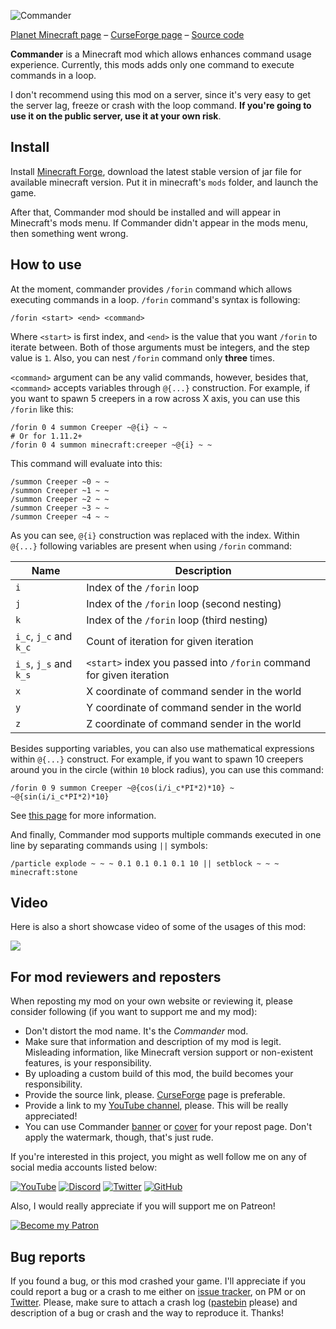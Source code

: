 ![Commander](https://i.imgur.com/IFxwMOd.png)

[Planet Minecraft page](http://www.planetminecraft.com/mod/blockbuster-machinima-mod/) – [CurseForge page](https://minecraft.curseforge.com/projects/commander) – [Source code](https://github.com/mchorse/commander) 

**Commander** is a Minecraft mod which allows enhances command usage experience. Currently, this mods adds only one command to execute commands in a loop. 

I don't recommend using this mod on a server, since it's very easy to get the server lag, freeze or crash with the loop command. **If you're going to use it on the public server, use it at your own risk**.

## Install

Install [Minecraft Forge](http://files.minecraftforge.net/), download the latest stable version of jar file for available minecraft version. Put it in minecraft's `mods` folder, and launch the game.

After that, Commander mod should be installed and will appear in Minecraft's mods menu. If Commander didn't appear in the mods menu, then something went wrong. 

## How to use

At the moment, commander provides `/forin` command which allows executing commands in a loop. `/forin` command's syntax is following:

    /forin <start> <end> <command>

Where `<start>` is first index, and `<end>` is the value that you want `/forin` to iterate between. Both of those arguments must be integers, and the step value is `1`. Also, you can nest `/forin` command only **three** times.

`<command>` argument can be any valid commands, however, besides that, `<command>` accepts variables through `@{...}` construction. For example, if you want to spawn 5 creepers in a row across X axis, you can use this `/forin` like this:

    /forin 0 4 summon Creeper ~@{i} ~ ~
    # Or for 1.11.2+
    /forin 0 4 summon minecraft:creeper ~@{i} ~ ~

This command will evaluate into this:

    /summon Creeper ~0 ~ ~
    /summon Creeper ~1 ~ ~
    /summon Creeper ~2 ~ ~
    /summon Creeper ~3 ~ ~
    /summon Creeper ~4 ~ ~

As you can see, `@{i}` construction was replaced with the index. Within `@{...}` following variables are present when using `/forin` command:

|Name|Description|
|-|-|
|`i`|Index of the `/forin` loop|
|`j`|Index of the `/forin` loop (second nesting)|
|`k`|Index of the `/forin` loop (third nesting)|
|`i_c`, `j_c` and `k_c`|Count of iteration for given iteration|
|`i_s`, `j_s` and `k_s`|`<start>` index you passed into `/forin` command for given iteration|
|`x`|X coordinate of command sender in the world|
|`y`|Y coordinate of command sender in the world|
|`z`|Z coordinate of command sender in the world|

Besides supporting variables, you can also use mathematical expressions within `@{...}` construct. For example, if you want to spawn 10 creepers around you in the circle (within `10` block radius), you can use this command:

    /forin 0 9 summon Creeper ~@{cos(i/i_c*PI*2)*10} ~ ~@{sin(i/i_c*PI*2)*10}

See [this page](https://github.com/mchorse/aperture/wiki/Math-Expressions) for more information. 

And finally, Commander mod supports multiple commands executed in one line by separating commands using `||` symbols:

    /particle explode ~ ~ ~ 0.1 0.1 0.1 0.1 10 || setblock ~ ~ ~ minecraft:stone

## Video

Here is also a short showcase video of some of the usages of this mod:

<a href="https://youtu.be/R_Nnu-iLj1c"><img src="https://img.youtube.com/vi/R_Nnu-iLj1c/0.jpg"></a> 

## For mod reviewers and reposters

When reposting my mod on your own website or reviewing it, please consider following (if you want to support me and my mod):

* Don't distort the mod name. It's the *Commander* mod.
* Make sure that information and description of my mod is legit. Misleading information, like Minecraft version support or non-existent features, is your responsibility.
* By uploading a custom build of this mod, the build becomes your responsibility.
* Provide the source link, please. [CurseForge](https://minecraft.curseforge.com/projects/commander) page is preferable.
* Provide a link to my [YouTube channel](https://www.youtube.com/channel/UCWVDjAcecHHa8UrEWMRGI8w), please. This will be really appreciated! 
* You can use Commander [banner](https://i.imgur.com/IFxwMOd.png) or [cover](https://i.imgur.com/rzHbVzC.png) for your repost page. Don't apply the watermark, though, that's just rude.

If you're interested in this project, you might as well follow me on any of social media accounts listed below:

[![YouTube](http://i.imgur.com/yA4qam9.png)](https://www.youtube.com/channel/UCWVDjAcecHHa8UrEWMRGI8w) [![Discord](http://i.imgur.com/gI6JEpJ.png)](https://discord.gg/qfxrqUF) [![Twitter](http://i.imgur.com/6b8vHcX.png)](https://twitter.com/McHorsy) [![GitHub](http://i.imgur.com/DmTn1f1.png)](https://github.com/mchorse) 

Also, I would really appreciate if you will support me on Patreon!

[![Become my Patron](https://i.imgur.com/4pQZ2xW.png)](https://www.patreon.com/McHorse) 

## Bug reports

If you found a bug, or this mod crashed your game. I'll appreciate if you could report a bug or a crash to me either on [issue tracker](https://github.com/mchorse/commander/issues/), on PM or on [Twitter](https://twitter.com/McHorsy). Please, make sure to attach a crash log ([pastebin](http://pastebin.com) please) and description of a bug or crash and the way to reproduce it. Thanks!